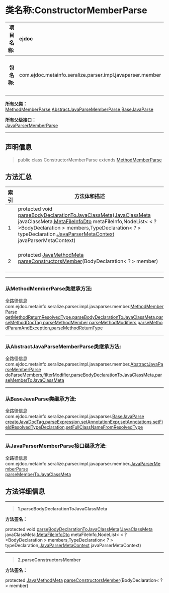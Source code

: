 # 类名称:ConstructorMemberParse

|  **项目名称:**    |  ejdoc    |   **模块名称:**   |metaInfoSeralize|
| ----: | :---- | ----: |:---- |
|   **包名称:**   |  com.ejdoc.metainfo.seralize.parser.impl.javaparser.member    |   **全路径信息:**   |com.ejdoc.metainfo.seralize.parser.impl.javaparser.member.ConstructorMemberParse|









**所有父类：**  
[MethodMemberParse](/metaInfoSeralize/com/ejdoc/metainfo/seralize/parser/impl/javaparser/member/MethodMemberParse.md),[AbstractJavaParseMemberParse](/metaInfoSeralize/com/ejdoc/metainfo/seralize/parser/impl/javaparser/member/AbstractJavaParseMemberParse.md),[BaseJavaParse](/metaInfoSeralize/com/ejdoc/metainfo/seralize/parser/impl/javaparser/BaseJavaParse.md)

**所有父级接口：**  
[JavaParserMemberParse](/metaInfoSeralize/com/ejdoc/metainfo/seralize/parser/impl/javaparser/member/JavaParserMemberParse.md)







---

## 声明信息

> public class ConstructorMemberParse extends [MethodMemberParse](/metaInfoSeralize/com/ejdoc/metainfo/seralize/parser/impl/javaparser/member/MethodMemberParse.md)     














## 方法汇总

|   索引  |    方法体和描述   |
| ---- | ---- |
|1|protected void [parseBodyDeclarationToJavaClassMeta](#parsebodydeclarationtojavaclassmeta-javaclassmeta-metafileinfodto-nodelist-typedeclaration-javaparsermetacontext)([JavaClassMeta](/metaInfoSeralize/com/ejdoc/metainfo/seralize/model/JavaClassMeta.md) javaClassMeta,[MetaFileInfoDto](/metaInfoSeralize/com/ejdoc/metainfo/seralize/dto/MetaFileInfoDto.md) metaFileInfo,NodeList< < ? >BodyDeclaration > members,TypeDeclaration< ? > typeDeclaration,[JavaParserMetaContext](/metaInfoSeralize/com/ejdoc/metainfo/seralize/parser/impl/javaparser/JavaParserMetaContext.md) javaParserMetaContext)   <br/><br/>|
|2|protected [JavaMethodMeta](/metaInfoSeralize/com/ejdoc/metainfo/seralize/model/JavaMethodMeta.md) [parseConstructorsMember](#parseconstructorsmember-bodydeclaration)(BodyDeclaration< ? > member)   <br/><br/>|


---

### 从MethodMemberParse类继承方法:

全路径信息com.ejdoc.metainfo.seralize.parser.impl.javaparser.member.[MethodMemberParse](/metaInfoSeralize/com/ejdoc/metainfo/seralize/parser/impl/javaparser/member/MethodMemberParse.md)  
[getMethodReturnResolvedType](/metaInfoSeralize/com/ejdoc/metainfo/seralize/parser/impl/javaparser/member/MethodMemberParse.md#getMethodReturnResolvedType-resolvedmethoddeclaration),[parseBodyDeclarationToJavaClassMeta](/metaInfoSeralize/com/ejdoc/metainfo/seralize/parser/impl/javaparser/member/MethodMemberParse.md#parseBodyDeclarationToJavaClassMeta-javaclassmeta-metafileinfodto-nodelist-typedeclaration-javaparsermetacontext),[parseMethodDocTag](/metaInfoSeralize/com/ejdoc/metainfo/seralize/parser/impl/javaparser/member/MethodMemberParse.md#parseMethodDocTag-javamethodmeta-optional-nodelist),[parseMethodMember](/metaInfoSeralize/com/ejdoc/metainfo/seralize/parser/impl/javaparser/member/MethodMemberParse.md#parseMethodMember-bodydeclaration-metafileinfodto-typedeclaration),[parseMethodModifiers](/metaInfoSeralize/com/ejdoc/metainfo/seralize/parser/impl/javaparser/member/MethodMemberParse.md#parseMethodModifiers-javamethodmeta-nodelist),[parseMethodParamAndException](/metaInfoSeralize/com/ejdoc/metainfo/seralize/parser/impl/javaparser/member/MethodMemberParse.md#parseMethodParamAndException-javamethodmeta-callabledeclaration-resolvedmethodlikedeclaration),[parseMethodReturnType](/metaInfoSeralize/com/ejdoc/metainfo/seralize/parser/impl/javaparser/member/MethodMemberParse.md#parseMethodReturnType-javamethodmeta-methoddeclaration-resolvedmethoddeclaration)

---

### 从AbstractJavaParseMemberParse类继承方法:

全路径信息com.ejdoc.metainfo.seralize.parser.impl.javaparser.member.[AbstractJavaParseMemberParse](/metaInfoSeralize/com/ejdoc/metainfo/seralize/parser/impl/javaparser/member/AbstractJavaParseMemberParse.md)  
[doParseMembers](/metaInfoSeralize/com/ejdoc/metainfo/seralize/parser/impl/javaparser/member/AbstractJavaParseMemberParse.md#doParseMembers-javaclassmeta-metafileinfodto-typedeclaration-javaparsermetacontext),[filterModifier](/metaInfoSeralize/com/ejdoc/metainfo/seralize/parser/impl/javaparser/member/AbstractJavaParseMemberParse.md#filterModifier-string-list),[parseBodyDeclarationToJavaClassMeta](/metaInfoSeralize/com/ejdoc/metainfo/seralize/parser/impl/javaparser/member/AbstractJavaParseMemberParse.md#parseBodyDeclarationToJavaClassMeta-javaclassmeta-metafileinfodto-nodelist-typedeclaration-javaparsermetacontext),[parseMemberToJavaClassMeta](/metaInfoSeralize/com/ejdoc/metainfo/seralize/parser/impl/javaparser/member/AbstractJavaParseMemberParse.md#parseMemberToJavaClassMeta-javaclassmeta-metafileinfodto-typedeclaration-javaparsermetacontext)

---

### 从BaseJavaParse类继承方法:

全路径信息com.ejdoc.metainfo.seralize.parser.impl.javaparser.[BaseJavaParse](/metaInfoSeralize/com/ejdoc/metainfo/seralize/parser/impl/javaparser/BaseJavaParse.md)  
[createJavaDocTag](/metaInfoSeralize/com/ejdoc/metainfo/seralize/parser/impl/javaparser/BaseJavaParse.md#createJavaDocTag-optional-javamodelmeta),[parseExpression](/metaInfoSeralize/com/ejdoc/metainfo/seralize/parser/impl/javaparser/BaseJavaParse.md#parseExpression-expression-list),[setAnnotationExpr](/metaInfoSeralize/com/ejdoc/metainfo/seralize/parser/impl/javaparser/BaseJavaParse.md#setAnnotationExpr-annotationexpr-javamodelmeta),[setAnnotations](/metaInfoSeralize/com/ejdoc/metainfo/seralize/parser/impl/javaparser/BaseJavaParse.md#setAnnotations-nodelist-javamodelmeta),[setFieldResolvedTypeDeclaration](/metaInfoSeralize/com/ejdoc/metainfo/seralize/parser/impl/javaparser/BaseJavaParse.md#setFieldResolvedTypeDeclaration-javaclassmeta-type),[setFullClassNameFromResolvedType](/metaInfoSeralize/com/ejdoc/metainfo/seralize/parser/impl/javaparser/BaseJavaParse.md#setFullClassNameFromResolvedType-javaclassmeta-resolvedtype)



---

### 从JavaParserMemberParse接口继承方法:

全路径信息com.ejdoc.metainfo.seralize.parser.impl.javaparser.member.[JavaParserMemberParse](/metaInfoSeralize/com/ejdoc/metainfo/seralize/parser/impl/javaparser/member/JavaParserMemberParse.md)  
[parseMemberToJavaClassMeta](/metaInfoSeralize/com/ejdoc/metainfo/seralize/parser/impl/javaparser/member/JavaParserMemberParse.md#parseMemberToJavaClassMeta-javaclassmeta-metafileinfodto-typedeclaration-javaparsermetacontext)




## 方法详细信息


---

> **1.<span id="parsebodydeclarationtojavaclassmeta-javaclassmeta-metafileinfodto-nodelist-typedeclaration-javaparsermetacontext">parseBodyDeclarationToJavaClassMeta</span>**

**方法签名：** 

  protected void [parseBodyDeclarationToJavaClassMeta](#parsebodydeclarationtojavaclassmeta-javaclassmeta-metafileinfodto-nodelist-typedeclaration-javaparsermetacontext)([JavaClassMeta](/metaInfoSeralize/com/ejdoc/metainfo/seralize/model/JavaClassMeta.md) javaClassMeta,[MetaFileInfoDto](/metaInfoSeralize/com/ejdoc/metainfo/seralize/dto/MetaFileInfoDto.md) metaFileInfo,NodeList< < ? >BodyDeclaration > members,TypeDeclaration< ? > typeDeclaration,[JavaParserMetaContext](/metaInfoSeralize/com/ejdoc/metainfo/seralize/parser/impl/javaparser/JavaParserMetaContext.md) javaParserMetaContext)   










---

> **2.<span id="parseconstructorsmember-bodydeclaration">parseConstructorsMember</span>**

**方法签名：** 

  protected [JavaMethodMeta](/metaInfoSeralize/com/ejdoc/metainfo/seralize/model/JavaMethodMeta.md) [parseConstructorsMember](#parseconstructorsmember-bodydeclaration)(BodyDeclaration< ? > member)   









